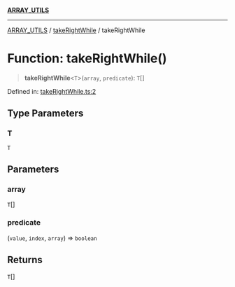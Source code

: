 [**ARRAY_UTILS**](../../README.md)

***

[ARRAY_UTILS](../../README.md) / [takeRightWhile](../README.md) / takeRightWhile

# Function: takeRightWhile()

> **takeRightWhile**\<`T`\>(`array`, `predicate`): `T`[]

Defined in: [takeRightWhile.ts:2](https://github.com/dailker/everyutil/blob/ed6336a7c6553ed095d55eb280ece446462248a8/src/array/takeRightWhile.ts#L2)

## Type Parameters

### T

`T`

## Parameters

### array

`T`[]

### predicate

(`value`, `index`, `array`) => `boolean`

## Returns

`T`[]
